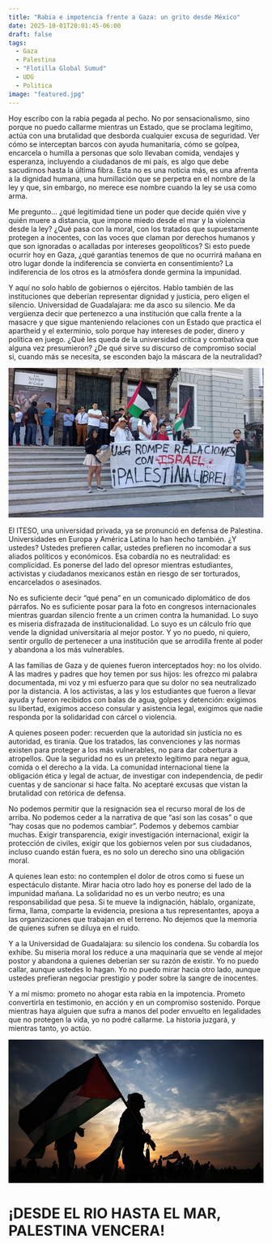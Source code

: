 ```yaml
---
title: "Rabia e impotencia frente a Gaza: un grito desde México"
date: 2025-10-01T20:01:45-06:00
draft: false
tags:
  - Gaza
  - Palestina
  - "Flotilla Global Sumud"
  - UDG
  - Politica
image: "featured.jpg"
---
```



Hoy escribo con la rabia pegada al pecho. No por sensacionalismo, sino porque no puedo callarme mientras un Estado, que se proclama legítimo, actúa con una brutalidad que desborda cualquier excusa de seguridad. Ver cómo se interceptan barcos con ayuda humanitaria, cómo se golpea, encarcela o humilla a personas que solo llevaban comida, vendajes y esperanza, incluyendo a ciudadanos de mi país, es algo que debe sacudirnos hasta la última fibra. Esta no es una noticia más, es una afrenta a la dignidad humana, una humillación que se perpetra en el nombre de la ley y que, sin embargo, no merece ese nombre cuando la ley se usa como arma.

Me pregunto... ¿qué legitimidad tiene un poder que decide quién vive y quién muere a distancia, que impone miedo desde el mar y la violencia desde la ley? ¿Qué pasa con la moral, con los tratados que supuestamente protegen a inocentes, con las voces que claman por derechos humanos y que son ignoradas o acalladas por intereses geopolíticos? Si esto puede ocurrir hoy en Gaza, ¿qué garantías tenemos de que no ocurrirá mañana en otro lugar donde la indiferencia se convierta en consentimiento? La indiferencia de los otros es la atmósfera donde germina la impunidad.

Y aquí no solo hablo de gobiernos o ejércitos. Hablo también de las instituciones que deberían representar dignidad y justicia, pero eligen el silencio. Universidad de Guadalajara: me da asco su silencio. Me da vergüenza decir que pertenezco a una institución que calla frente a la masacre y que sigue manteniendo relaciones con un Estado que practica el apartheid y el exterminio, solo porque hay intereses de poder, dinero y política en juego. ¿Qué les queda de la universidad crítica y combativa que alguna vez presumieron? ¿De qué sirve su discurso de compromiso social si, cuando más se necesita, se esconden bajo la máscara de la neutralidad?

![UDG Tibia](coludidos.jpeg)

El ITESO, una universidad privada, ya se pronunció en defensa de Palestina. Universidades en Europa y América Latina lo han hecho también. ¿Y ustedes? Ustedes prefieren callar, ustedes prefieren no incomodar a sus aliados políticos y económicos. Esa cobardía no es neutralidad: es complicidad. Es ponerse del lado del opresor mientras estudiantes, activistas y ciudadanos mexicanos están en riesgo de ser torturados, encarcelados o asesinados.

No es suficiente decir “qué pena” en un comunicado diplomático de dos párrafos. No es suficiente posar para la foto en congresos internacionales mientras guardan silencio frente a un crimen contra la humanidad. Lo suyo es miseria disfrazada de institucionalidad. Lo suyo es un cálculo frío que vende la dignidad universitaria al mejor postor. Y yo no puedo, ni quiero, sentir orgullo de pertenecer a una institución que se arrodilla frente al poder y abandona a los más vulnerables.

A las familias de Gaza y de quienes fueron interceptados hoy: no los olvido. A las madres y padres que hoy temen por sus hijos: les ofrezco mi palabra documentada, mi voz y mi esfuerzo para que su dolor no sea neutralizado por la distancia. A los activistas, a las y los estudiantes que fueron a llevar ayuda y fueron recibidos con balas de agua, golpes y detención: exigimos su libertad, exigimos acceso consular y asistencia legal, exigimos que nadie responda por la solidaridad con cárcel o violencia.

A quienes poseen poder: recuerden que la autoridad sin justicia no es autoridad, es tiranía. Que los tratados, las convenciones y las normas existen para proteger a los más vulnerables, no para dar cobertura a atropellos. Que la seguridad no es un pretexto legítimo para negar agua, comida o el derecho a la vida. La comunidad internacional tiene la obligación ética y legal de actuar, de investigar con independencia, de pedir cuentas y de sancionar si hace falta. No aceptaré excusas que vistan la brutalidad con retórica de defensa.

No podemos permitir que la resignación sea el recurso moral de los de arriba. No podemos ceder a la narrativa de que “así son las cosas” o que “hay cosas que no podemos cambiar”. Podemos y debemos cambiar muchas. Exigir transparencia, exigir investigación internacional, exigir la protección de civiles, exigir que los gobiernos velen por sus ciudadanos, incluso cuando están fuera, es no solo un derecho sino una obligación moral.

A quienes lean esto: no contemplen el dolor de otros como si fuese un espectáculo distante. Mirar hacia otro lado hoy es ponerse del lado de la impunidad mañana. La solidaridad no es un verbo neutro; es una responsabilidad que pesa. Si te mueve la indignación, háblalo, organízate, firma, llama, comparte la evidencia, presiona a tus representantes, apoya a las organizaciones que trabajan en el terreno. No dejemos que la memoria de quienes sufren se diluya en el ruido.

Y a la Universidad de Guadalajara: su silencio los condena. Su cobardía los exhibe. Su miseria moral los reduce a una maquinaria que se vende al mejor postor y abandona a quienes deberían ser su razón de existir. Yo no puedo callar, aunque ustedes lo hagan. Yo no puedo mirar hacia otro lado, aunque ustedes prefieran negociar prestigio y poder sobre la sangre de inocentes.

Y a mí mismo: prometo no ahogar esta rabia en la impotencia. Prometo convertirla en testimonio, en acción y en un compromiso sostenido. Porque mientras haya alguien que sufra a manos del poder envuelto en legalidades que no protegen la vida, yo no podré callarme. La historia juzgará, y mientras tanto, yo actúo.

![Desde el rio hasta el mar](desdeelrio.jpg)

# ¡DESDE EL RIO HASTA EL MAR, PALESTINA VENCERA!